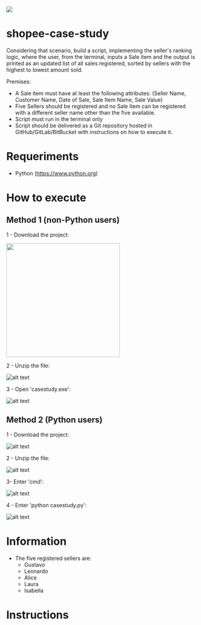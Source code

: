 <img src="https://img.shields.io/badge/python%20-%2314354C.svg?&style=for-the-badge&logo=python&logoColor=white"/>

# shopee-case-study
Considering that scenario, build a script, implementing the seller's ranking logic, where the user, from the terminal, inputs a Sale item and the output is printed as an updated list of all sales registered, sorted by sellers with the highest to lowest amount sold.

Premises:
- A Sale item must have at least the following attributes: (Seller Name, Customer Name, Date of Sale, Sale Item Name, Sale Value)
- Five Sellers should be registered and no Sale Item can be registered with a different seller name other than the five available.
- Script must run in the terminal only
- Script should be delivered as a Git repository hosted in GitHub/GitLab/BitBucket with instructions on how to execute it.

# Requeriments
- Python (https://www.python.org)

# How to execute

## Method 1 (non-Python users)
1 - Download the project:

<img src ="https://github.com/GusSMoraes/shopee-case-study/blob/main/images/1.png?raw=true" width="300">

2 - Unzip the file:

![alt text](https://github.com/GusSMoraes/shopee-case-study/blob/main/images/2.png?raw=true)

3 - Open 'casestudy.exe':

![alt text](https://github.com/GusSMoraes/shopee-case-study/blob/main/images/3.png?raw=true)

## Method 2 (Python users)
1 - Download the project:

![alt text](https://github.com/GusSMoraes/shopee-case-study/blob/main/images/1.png?raw=true)

2 - Unzip the file:

![alt text](https://github.com/GusSMoraes/shopee-case-study/blob/main/images/2.png?raw=true)

3- Enter 'cmd':

![alt text](https://github.com/GusSMoraes/shopee-case-study/blob/main/images/4.png?raw=true)

4 - Enter 'python casestudy.py':

![alt text](https://github.com/GusSMoraes/shopee-case-study/blob/main/images/5.png?raw=true)

# Information

- The five registered sellers are:
  - Gustavo
  - Leonardo
  - Alice
  - Laura
  - Isabella
  
# Instructions
